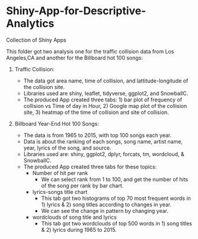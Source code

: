 # Shiny-App-for-Descriptive-Analytics
Collection of Shiny Apps 

This folder got two analysis one for the traffic collision data from Los Angeles,CA and another for the Billboard hot 100 songs: 
1) Traffic Collision:
	- The data got area name, time of collision, and lattitude-longitude of the collision site.
	- Libraries used are shiny, leaflet, tidyverse, ggplot2, and SnowballC.
	- The produced App created three tabs: 1) bar plot of frequency of collision vs Time of day in Hour, 2) Google map plot of the collision site, 3) heatmap of the time of collision and site of collision.

2) Billboard Year-End Hot 100 Songs:
	- The data is from 1965 to 2015, with top 100 songs each year.
	- Data is about the ranking of each songs, song name, artist name, year, lyrics of the song, and source.
	- Libraries used are: shiny, ggplot2, dplyr, forcats, tm, wordcloud, & SnowballC.
	- The produced App created three tabs for these topics: 
	 	- Number of hit per rank
	 		- We can select rank from 1 to 100, and get the number of hits of the song per rank by bar chart.
		- lyrics-songs title chart
			- This tab got two histograms of top 70 most frequent words in 1) lyrics & 2) song titles according to changes in year.
			- We can see the change in pattern by changing year.
		- wordclouds of song title and lyrics
			- This tab got two wordclouds of top 500 words in 1) song titles  & 2) lyrics during 1965 to 2015.

